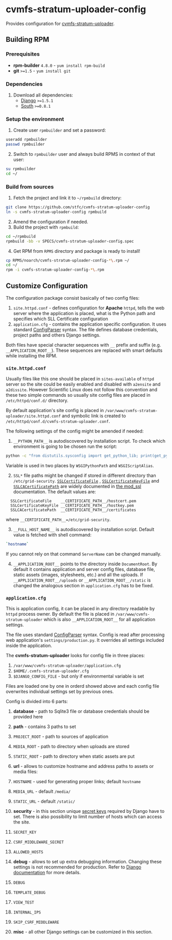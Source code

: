 cvmfs-stratum-uploader-config
=============================

  Provides configuration for [cvmfs-stratum-uploader](https://github.com/stfc/cvmfs-stratum-uploader).


## Building RPM

### Prerequisites

+ **rpm-builder** `4.8.0` - `yum install rpm-build`
+ **git** `>=1.5` - `yum install git`

### Dependencies

1. Download all dependencies:
    + [Django](https://www.djangoproject.com/) `>=1.5.1`
    + [South](http://south.aeracode.org/) `>=0.8.1`

### Setup the environment

1. Create user `rpmbuilder` and set a password:

  ```bash
  useradd rpmbuilder
  passwd rpmbuilder
  ```
2. Switch to `rpmbuilder` user and always build RPMS in context of that user:

  ```bash
  su rpmbuilder
  cd ~/
  ```

### Build from sources

1. Fetch the project and link it to `~/rpmbuild` directory:

  ```bash
  git clone https://github.com/stfc/cvmfs-stratum-uploader-config
  ln -s cvmfs-stratum-uploader-config rpmbuild
  ```

2. Amend the configuration if needed.
3. Build the project with `rpmbuild`:

  ```bash
  cd ~/rpmbuild
  rpmbuild -bb -v SPECS/cvmfs-stratum-uploader-config.spec
  ```

4. Get RPM from `RPMS` directory and package is ready to install!

  ```bash
  cp RPMS/noarch/cvmfs-stratum-uploader-config-*\.rpm ~/
  cd ~/
  rpm -i cvmfs-stratum-uploader-config-*\.rpm
  ```

## Customize Configuration

The configuration package consist basically of two config files:

1. `site.httpd.conf` - defines configuration for **Apache** `httpd`,
tells the web server where the application is placed, 
what is the Python path and specifies which SLL Certificate configuration
2. `application.cfg` - contains the application specific configuration.
It uses standard [ConfigParser](http://docs.python.org/2/library/configparser.html) syntax.
The file defines database credentials, project paths and others Django settings.

Both files have special character sequences with `__` prefix and suffix (e.g. `__APPLICATION_ROOT__`).
These sequences are replaced with smart defaults while installing the RPM.

### `site.httpd.conf`

Usually files like this one should be placed in `sites-available` of `httpd` server 
so the site could be easily enabled and disabled with `a2ensite` and `a2dissite`.
However Scientific Linux does not follow this convention and these two simple commands so usually 
site config files are placed in `/etc/httpd/conf.d/` directory.

By default application's site config is placed in `/var/www/cvmfs-stratum-uploader/site.httpd.conf`
and symbolic link is created to `/etc/httpd/conf.d/cvmfs-stratum-uploader.conf`.

The following settings of the config might be amended if needed:

1. `__PYTHON_PATH__` is autodiscovered by installation script.
To check which environment is going to be chosen run the script:

  ```bash
  python -c "from distutils.sysconfig import get_python_lib; print(get_python_lib())"
  ```
Variable is used in two places by `WSGIPythonPath` and `WSGIScriptAlias`.

2. `SSL*` file paths might be changed if stored in different directory than `/etc/grid-security`.
[`SSLCertificateFile`](http://httpd.apache.org/docs/2.2/mod/mod_ssl.html#sslcertificatefile)
,
[`SSLCertificateKeyFile`](http://httpd.apache.org/docs/2.2/mod/mod_ssl.html#sslcertificatekeyfile)
and
[`SSLCACertificatePath`](http://httpd.apache.org/docs/2.2/mod/mod_ssl.html#sslcacertificatepath)
are widely documented in [the mod_ssl](http://httpd.apache.org/docs/2.2/mod/mod_ssl.html) documentation.
The default values are:

  ```httpd
    SSLCertificateFile    __CERTIFICATE_PATH__/hostcert.pem
    SSLCertificateKeyFile __CERTIFICATE_PATH__/hostkey.pem
    SSLCACertificatePath  __CERTIFICATE_PATH__/certificates
  ```
where `__CERTIFICATE_PATH__=/etc/grid-security`.

3. `__FULL_HOST_NAME__` is autodiscovered by installation script.
Default value is fetched with shell command:

  ```bash
  `hostname`
  ```
If you cannot rely on that command `ServerName` can be changed manually.

4. `__APPLICATION_ROOT__` points to the directory inside `DocumentRoot`.
By default it contains application and server config files, database file, static assets (images, stylesheets, etc.)
and all the uploads.
If `__APPLICATION_ROOT__/uploads` or `__APPLICATION_ROOT__/static` is changed
the analogous section in `application.cfg` has to be fixed.


### `application.cfg`

This is application config, it can be placed in any directory readable by `httpd` process owner.
By default the file is placed in `/var/www/cvmfs-stratum-uploader`
which is also `__APPLICATION_ROOT__` for all application settings.

The file uses standard [ConfigParser](http://docs.python.org/2/library/configparser.html) syntax.
Config is read after processing web application's `settings/production.py`.
It overrides all settings included inside the application.

The **cvmfs-stratum-uploader** looks for config file in three places:

1. `/var/www/cvmfs-stratum-uploader/application.cfg`
2. `$HOME/.cvmfs-stratum-uploader.cfg`
3. `$DJANGO_CONFIG_FILE` - but only if environmental variable is set

Files are loaded one by one in orderd showed above
and each config file overwrites individual settings set by previous ones.

Config is divided into 6 parts:

1. **database** - path to Sqlite3 file or database credentials should be provided here
2. **path** - contains 3 paths to set 
  
  1. `PROJECT_ROOT` - path to sources of application
  2. `MEDIA_ROOT` - path to directory when uploads are stored
  3. `STATIC_ROOT` - path to directory when static assets are put

3. **url** - allows to customize hostname and address paths to assets or media files:

  1. `HOSTNAME` - used for generating proper links; default ``hostname``
  2. `MEDIA_URL` - default `/media/`
  3. `STATIC_URL` - default `/static/`

4. **security** - in this section unique
[secret keys](https://docs.djangoproject.com/en/dev/ref/settings/#secret-key) required by Django have to set.
There is also possibility to limit number of hosts which can access the site.

  1. `SECRET_KEY`
  2. `CSRF_MIDDLEWARE_SECRET`
  3. `ALLOWED_HOSTS`

5. **debug** - allows to set up extra debugging information.
Changing these settings is not recommended for production.
Refer to [Django documentation](https://docs.djangoproject.com/en/dev/ref/settings) for more details.

  1. `DEBUG`
  1. `TEMPLATE_DEBUG`
  1. `VIEW_TEST`
  1. `INTERNAL_IPS`
  1. `SKIP_CSRF_MIDDLEWARE`

6. **misc** - all other Django settings can be customized in this section.

